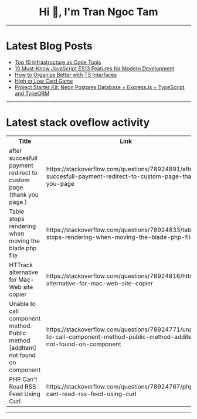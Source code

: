 <h1 align="center">Hi 👋, I'm Tran Ngoc Tam</h1>

---

# Latest Blog Posts 
<!-- BLOG-POST-LIST:START -->
- [Top 10 Infrastructure as Code Tools](https://dev.to/yayabobi/top-10-infrastructure-as-code-tools-1963)
- [10 Must-Know JavaScript ES13 Features for Modern Development](https://dev.to/mdawooddev/10-must-know-javascript-es13-features-for-modern-development-3go3)
- [How to Organize Better with TS Interfaces](https://dev.to/shagun_mistry/how-to-organize-better-with-ts-interfaces-127k)
- [High or Low Card Game](https://dev.to/erza_kaneki/high-or-low-card-game-1kib)
- [Project Starter Kit: Neon Postgres Database + ExpressJs + TypeScript and TypeORM](https://dev.to/cre8stevedev/project-starter-kit-neon-postgres-database-expressjs-typescript-and-typeorm-3g6f)
<!-- BLOG-POST-LIST:END -->

---

# Latest stack oveflow activity
<table>
  <tr><th>Title</th><th>Link</th></tr>
  <!-- STACKOVERFLOW:START --><tr><td>after succesfull payment redirect to custom page &lpar;thank you page &rpar;</td><td>https://stackoverflow.com/questions/78924891/after-succesfull-payment-redirect-to-custom-page-thank-you-page</td></tr><tr><td>Table stops rendering when moving the blade.php file</td><td>https://stackoverflow.com/questions/78924833/table-stops-rendering-when-moving-the-blade-php-file</td></tr><tr><td>HTTrack alternative for Mac-Web site copier</td><td>https://stackoverflow.com/questions/78924816/httrack-alternative-for-mac-web-site-copier</td></tr><tr><td>Unable to call component method. Public method [addItem] not found on component</td><td>https://stackoverflow.com/questions/78924771/unable-to-call-component-method-public-method-additem-not-found-on-component</td></tr><tr><td>PHP Can&#39;t Read RSS Feed Using Curl</td><td>https://stackoverflow.com/questions/78924767/php-cant-read-rss-feed-using-curl</td></tr><!-- STACKOVERFLOW:END -->
</table>

---


